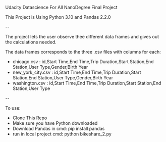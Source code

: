 Udacity Datascience For All NanoDegree Final Project

This Project is Using Python 3.10 and Pandas 2.2.0

--

The project lets the user observe thee different data frames and gives out the calculations needed.

The data frames corresponds to the three .csv files with columns for each: 
 - chicago.csv : id,Start Time,End Time,Trip Duration,Start Station,End Station,User Type,Gender,Birth Year
 - new_york_city.csv : id,Start Time,End Time,Trip Duration,Start Station,End Station,User Type,Gender,Birth Year
 - washington.csv : id,Start Time,End Time,Trip Duration,Start Station,End Station,User Type

--

To use: 
 - Clone This Repo
 - Make sure you have Python downloaded
 - Download Pandas in cmd: pip install pandas
 - run in local project cmd: python bikeshare_2.py
